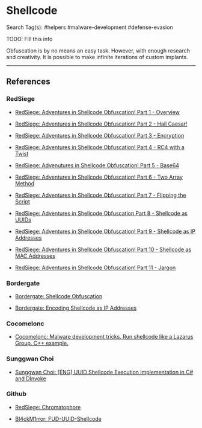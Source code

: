 # Shellcode

Search Tag(s): #helpers #malware-development #defense-evasion

TODO: Fill this info

Obfuscation is by no means an easy task. However, with enough research and creativity. It is possible to make infinite iterations of custom implants.

---
## References

### RedSiege

- [RedSiege: Adventures in Shellcode Obfuscation! Part 1 - Overview](https://redsiege.com/blog/2024/06/adventures-in-shellcode-obfuscation-part-1-overview/)

- [RedSiege: Adventures in Shellcode Obfuscation! Part 2 - Hail Caesar!](https://redsiege.com/blog/2024/06/adventures-in-shellcode-obfuscation-part-2-hail-caesar/)

- [RedSiege: Adventures in Shellcode Obfuscation! Part 3 - Encryption](https://redsiege.com/blog/2024/07/adventures-in-shellcode-obfuscation-part-3-encryption/)

- [RedSiege: Adventures in Shellcode Obfuscation! Part 4 - RC4 with a Twist](https://redsiege.com/blog/2024/07/adventures-in-shellcode-obfuscation-part-4-rc4-with-a-twist/)

- [RedSiege: Advenutures in Shellcode Obfuscation! Part 5 - Base64](https://redsiege.com/blog/2024/07/advenutures-in-shellcode-obfuscation-part-5-base64/)

- [RedSiege: Adventures in Shellcode Obfuscation! Part 6 - Two Array Method](https://redsiege.com/blog/2024/07/adventures-in-shellcode-obfuscation-part-6-two-array-method/)

- [RedSiege: Adventures in Shellcode Obfuscation! Part 7 - Flipping the Script](https://redsiege.com/blog/2024/08/adventures-in-shellcode-obfuscation-part-7-flipping-the-script/)

- [RedSiege: Adventures in Shellcode Obfuscation Part 8 - Shellcode as UUIDs](https://redsiege.com/blog/2024/08/adventures-in-shellcode-obfuscation-part-8-shellcode-as-uuids/)

- [RedSiege: Adventures in Shellcode Obfuscation! Part 9 - Shellcode as IP Addresses](https://redsiege.com/blog/2024/08/adventures-in-shellcode-obfuscation-part-9-shellcode-as-ip-addresses/)

- [RedSiege: Adventures in Shellcode Obfuscation! Part 10 - Shellcode as MAC Addresses](https://redsiege.com/blog/2024/08/adventures-in-shellcode-obfuscation-part-10-shellcode-as-mac-addresses/)

- [RedSiege: Adventures in Shellcode Obfuscation! Part 11 - Jargon](https://redsiege.com/blog/2024/08/adventures-in-shellcode-obfuscation-part-11-jargon/)

### Bordergate

- [Bordergate: Shellcode Obfuscation]([https://www.bordergate.co.uk/shellcode-obfuscation/](https://www.bordergate.co.uk/shellcode-obfuscation/))

- [Bordergate: Encoding Shellcode as IP Addresses](https://www.bordergate.co.uk/encoding-shellcode-as-ip-addresses/)

### Cocomelonc

- [Cocomelonc: Malware development tricks. Run shellcode like a Lazarus Group. C++ example. ](https://cocomelonc.github.io/malware/2022/07/21/malware-tricks-22.html)

### Sunggwan Choi

- [Sunggwan Choi: [ENG] UUID Shellcode Execution Implementation in C# and DInvoke](https://blog.sunggwanchoi.com/eng-uuid-shellcode-execution/)

### Github

- [RedSiege: Chromatophore](https://github.com/RedSiege/Chromatophore/)

- [Bl4ckM1rror: FUD-UUID-Shellcode](https://github.com/Bl4ckM1rror/FUD-UUID-Shellcode)